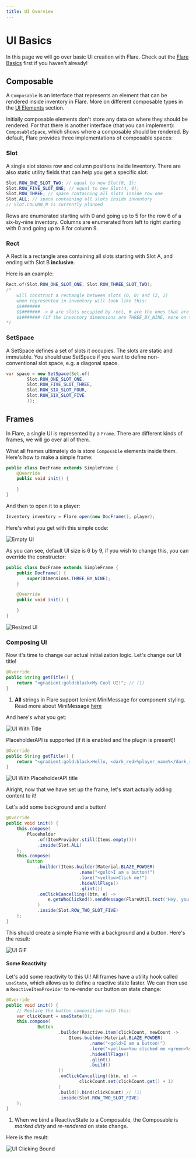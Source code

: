 ```yaml
---
title: UI Overview
---
```


# UI Basics

In this page we will go over basic UI creation with Flare.
Check out the [Flare Basics](/basic) first if you haven't already!

## Composable

A `Composable` is an interface that represents an element that can be rendered
inside inventory in Flare. More on different composable types in the [UI Elements](ui/composable) section.

Initially composable elements don't store any data on where they should be rendered.
For that there is another interface (that you can implement): `ComposableSpace`, which shows
where a composable should be rendered. By default, Flare provides three implementations of 
composable spaces:

### Slot
A single slot stores row and column positions inside Inventory. There are also static 
utility fields that can help you get a specific slot:

```java
Slot.ROW_ONE_SLOT_TWO; // equal to new Slot(0, 1);
Slot.ROW_FIVE_SLOT_ONE; // equal to new Slot(4, 0);
Slot.ROW_THREE; // space containing all slots inside row one
Slot.ALL; // space containing all slots inside inventory
// Slot.COLUMN_N is currently planned
```

Rows are enumerated starting with 0 and going up to 5 for the row 6 of a six-by-nine inventory.
Columns are enumerated from left to right starting with 0 and going up to 8 for column 9.

### Rect
A Rect is a rectangle area containing all slots starting with Slot A, 
and ending with Slot B **inclusive**.

Here is an example:
```java
Rect.of(Slot.ROW_ONE_SLOT_ONE, Slot.ROW_THREE_SLOT_TWO); 
/* 
    will construct a rectangle between slots (0, 0) and (2, 1)
    when represented in inventory will look like this:
    $$#######
    $$####### -> @ are slots occupied by rect, # are the ones that are not
    $$####### (if the inventory dimensions are THREE_BY_NINE, more on that later)
*/
```

### SetSpace

A SetSpace defines a set of slots it occupies. The slots are static and immutable.
You should use SetSpace if you want to define non-conventional slot space, e.g. a diagonal
space.

```java
var space = new SetSpace(Set.of(
        Slot.ROW_ONE_SLOT_ONE,
        Slot.ROW_FIVE_SLOT_THREE,
        Slot.ROW_SIX_SLOT_FOUR,
        Slot.ROW_SIX_SLOT_FIVE
        ));
```

## Frames

In Flare, a single UI is represented by a `Frame`. There are different kinds of
frames, we will go over all of them.

What all frames ultimately do is store `Composable` elements inside them. Here's how to make a simple frame:

```java
public class DocFrame extends SimpleFrame {
    @Override
    public void init() {

    }
}
```

And then to open it to a player:

```java
Inventory inventory = Flare.open(new DocFrame(), player);
```

Here's what you get with this simple code:

![Empty UI](../assets/screenshots/ui-empty.png)

As you can see, default UI size is 6 by 9, if you wish to change this, you can override the constructor:

```java
public class DocFrame extends SimpleFrame {
    public DocFrame() {
        super(Dimensions.THREE_BY_NINE);
    }

    @Override
    public void init() {

    }
}
```

![Resized UI](../assets/screenshots/ui-resized.png)

### Composing UI

Now it's time to change our actual initialization logic. Let's change our UI title!

``` java
@Override
public String getTitle() {
    return "<gradient:gold:black>My Cool UI!"; // (1)
}
```

1. **All** strings in Flare support lenient MiniMessage for component styling. Read more about MiniMessage [here](https://docs.advntr.dev/minimessage/index.html) 

And here's what you get:

![UI With Title](../assets/screenshots/ui-title.png)

PlaceholderAPI is supported (if it is enabled and the plugin is present)!

```java
@Override
public String getTitle() {
    return "<gradient:gold:black>Hello, <dark_red>%player_name%</dark_red>!";
}
```

![UI With PlaceholderAPI title](../assets/screenshots/ui-papi.png)

Alright, now that we have set up the frame, let's start actually adding content to it!

Let's add some background and a button!

```java
@Override
public void init() {
    this.compose(
        Placeholder
            .of(ItemProvider.still(Items.empty()))
            .inside(Slot.ALL)
    );
    this.compose(
        Button
            .builder(Items.builder(Material.BLAZE_POWDER)
                            .name("<gold>I am a button!")
                            .lore("<yellow>Click me!")
                            .hideAllFlags()
                            .glint())
            .onClickCancelling((btn, e) -> 
                e.getWhoClicked().sendMessage(FlareUtil.text("Hey, you <gold>clicked</gold> me!"))
            )
            .inside(Slot.ROW_TWO_SLOT_FIVE)
    );
}
```

This should create a simple Frame with a background and a button. Here's the result:

![UI GIF](../assets/screenshots/ui-clicking.gif)

#### Some Reactivity

Let's add some reactivity to this UI! All frames have a utility hook called `useState`,
which allows us to define a reactive state faster. We can then use a `ReactiveItemProvider` to
re-render our button on state change:

```java
@Override
public void init() {
    // Replace the button composition with this:
    var clickCount = useState(0);
    this.compose(
            Button
                    .builder(Reactive.item(clickCount, newCount ->
                        Items.builder(Material.BLAZE_POWDER)
                                .name("<gold>I am a button!")
                                .lore("<yellow>You clicked me <green>%s</green> times!".formatted(newCount))
                                .hideAllFlags()
                                .glint()
                                .build()
                    ))
                    .onClickCancelling((btn, e) ->
                            clickCount.set(clickCount.get() + 1)
                    )
                    .build().bind(clickCount) // (1)
                    .inside(Slot.ROW_TWO_SLOT_FIVE)
    );
}
```

1. When we bind a ReactiveState to a Composable, the Composable is *marked dirty* and *re-rendered* on state change.

Here is the result:

![UI Clicking Bound](../assets/screenshots/ui-clicking-bound.gif)